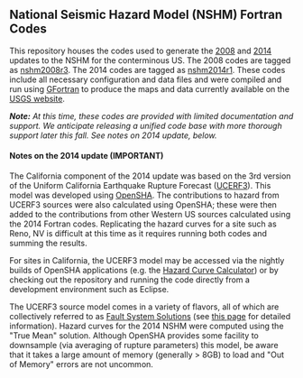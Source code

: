 ## National Seismic Hazard Model (NSHM) Fortran Codes

This repository houses the codes used to generate the [2008](http://pubs.usgs.gov/of/2008/1128/) and [2014](http://pubs.usgs.gov/of/2014/1091/) updates to the NSHM for the conterminous US. The 2008 codes are tagged as [nshm2008r3](https://github.com/usgs/nshmp-haz-fortran/tree/nshm2008r3). The 2014 codes are tagged as [nshm2014r1](https://github.com/usgs/nshmp-haz-fortran/tree/nshm2014r1). These codes include all necessary configuration and data files and were compiled and run using [GFortran](http://gcc.gnu.org/fortran/) to produce the maps and data currently available on the [USGS website](http://earthquake.usgs.gov/hazards/products/conterminous/).

*__Note:__ At this time, these codes are provided with limited documentation and support. We anticipate releasing a unified code base with more thorough support later this fall. See notes on 2014 update, below.*

#### Notes on the 2014 update (IMPORTANT)

The California component of the 2014 update was based on the 3rd version of the Uniform California Earthquake Rupture Forecast ([UCERF3](http://pubs.usgs.gov/of/2013/1165/)). This model was developed using [OpenSHA](http://www.opensha.org). The contributions to hazard from UCERF3 sources were also calculated using OpenSHA; these were then added to the contributions from other Western US sources calculated using the 2014 Fortran codes. Replicating the hazard curves for a site such as Reno, NV is difficult at this time as it requires running both codes and summing the results.

For sites in California, the UCERF3 model may be accessed via the nightly builds of OpenSHA applications (e.g. the [Hazard Curve Calculator](http://www.opensha.org/apps-HazardCurveLocal)) or by checking out the repository and running the code directly from a development environment such as Eclipse.

The UCERF3 source model comes in a variety of flavors, all of which are collectively referred to as [Fault System Solutions](http://opensha.usc.edu/trac/wiki/UCERF3FaultSystemSolutions) (see [this page](http://opensha.usc.edu/trac/wiki/UCERF3FaultSystemSolutions) for detailed information). Hazard curves for the 2014 NSHM were computed using the "True Mean" solution. Although OpenSHA provides some facility to downsample (via averaging of rupture parameters) this model, be aware that it takes a large amount of memory (generally > 8GB) to load and "Out of Memory" errors are not uncommon.

